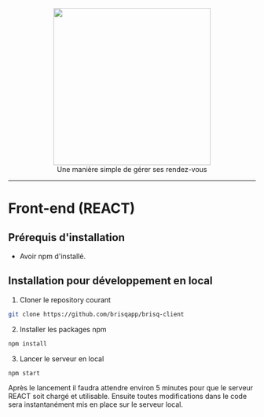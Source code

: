 <div align="center">
<img src="https://github.com/brisqapp/admin/blob/main/logo.jpg" width="320px"><br/>
Une manière simple de gérer ses rendez-vous
</div>

<hr/>

# Front-end (REACT)

## Prérequis d'installation

- Avoir npm d'installé.

## Installation pour développement en local

1. Cloner le repository courant

```bash
git clone https://github.com/brisqapp/brisq-client
```

2. Installer les packages npm

```bash
npm install
```

3. Lancer le serveur en local

```bash
npm start
```

Après le lancement il faudra attendre environ 5 minutes pour que le serveur REACT soit chargé et utilisable. Ensuite toutes modifications dans le code sera instantanément mis en place sur le serveur local.